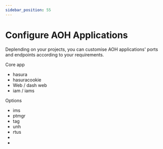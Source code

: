 ```yaml
---
sidebar_position: 55
---
```


# Configure AOH Applications

Deplending on your projects, you can customise AOH applications' ports and endpoints according to your requirements. 

Core app
- hasura
- hasuracookie
- Web / dash web
- iam / iams

Options

-  ims
-  ptmgr
-  tag
-  unh
-  rtus
-  
- 



